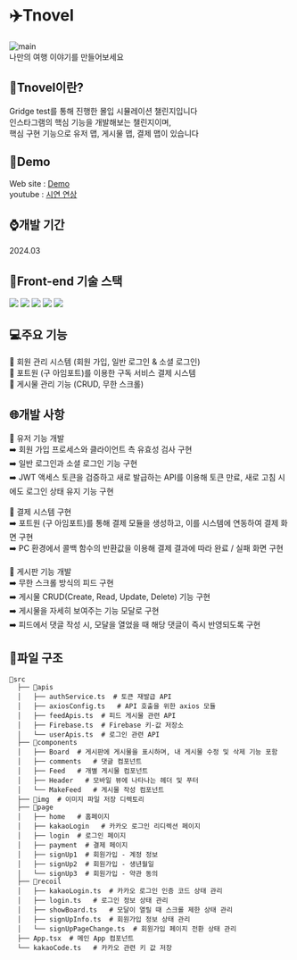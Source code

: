 # ✈️Tnovel

![main](https://github.com/chr0405/Gridge-Test-WEB/assets/129362281/c6404a74-496b-4f17-9258-5e3c1cf3a749)\
나만의 여행 이야기를 만들어보세요

## 💙Tnovel이란?

Gridge test를 통해 진행한 몰입 시뮬레이션 챌린지입니다\
인스타그램의 핵심 기능을 개발해보는 챌린지이며,\
핵심 구현 기능으로 유저 맵, 게시물 맵, 결제 맵이 있습니다

## 🐬Demo

Web site : [Demo](tnovel-three.vercel.app)\
youtube : [시연 연상](https://www.youtube.com/watch?v=87onRxoCdH8)

## ⌚개발 기간

2024.03

## 🔎Front-end 기술 스택
<p>
  <img src="https://img.shields.io/badge/TypeScript-007ACC?style=for-the-badge&logo=typescript&logoColor=white"/>
  <img src="https://img.shields.io/badge/React-20232A?style=for-the-badge&logo=react&logoColor=61DAFB"/>
  <img src="https://img.shields.io/badge/styled--components-DB7093?style=for-the-badge&logo=styled-components&logoColor=white"/>
  <img src="https://img.shields.io/badge/Recoil-3578E5?style=for-the-badge&logo=recoil&logoColor=white"/>
  <img src="https://img.shields.io/badge/Axios-5A29E4?style=for-the-badge&logo=axios&logoColor=white"/>
</p>

## 💻주요 기능
🔹 회원 관리 시스템 (회원 가입, 일반 로그인 & 소셜 로그인)\
🔹 포트원 (구 아임포트)를 이용한 구독 서비스 결제 시스템\
🔹 게시물 관리 기능 (CRUD, 무한 스크롤)

## 🌐개발 사항
🔹 유저 기능 개발\
➡️ 회원 가입 프로세스와 클라이언트 측 유효성 검사 구현\
➡️ 일반 로그인과 소셜 로그인 기능 구현\
➡️ JWT 액세스 토큰을 검증하고 새로 발급하는 API를 이용해 토큰 만료, 새로 고침 시에도 로그인 상태 유지 기능 구현\
\
🔹 결제 시스템 구현\
➡️ 포트원 (구 아임포트)를 통해 결제 모듈을 생성하고, 이를 시스템에 연동하여 결제 화면 구현\
➡️ PC 환경에서 콜백 함수의 반환값을 이용해 결제 결과에 따라 완료 / 실패 화면 구현\
\
🔹 게시판 기능 개발\
➡️ 무한 스크롤 방식의 피드 구현\
➡️ 게시물 CRUD(Create, Read, Update, Delete) 기능 구현\
➡️ 게시물을 자세히 보여주는 기능 모달로 구현\
➡️ 피드에서 댓글 작성 시, 모달을 열었을 때 해당 댓글이 즉시 반영되도록 구현

## 📘파일 구조
```
📁src
  ├── 📁apis
  │   ├── authService.ts  # 토큰 재발급 API
  │   ├── axiosConfig.ts   # API 호출을 위한 axios 모듈
  │   ├── feedApis.ts  # 피드 게시물 관련 API
  │   ├── Firebase.ts  # Firebase 키-값 저장소
  │   └── userApis.ts  # 로그인 관련 API
  ├── 📁components
  │   ├── Board  # 게시판에 게시물을 표시하며, 내 게시물 수정 및 삭제 기능 포함
  │   ├── comments   # 댓글 컴포넌트
  │   ├── Feed   # 개별 게시물 컴포넌트
  │   ├── Header   # 모바일 뷰에 나타나는 헤더 및 푸터
  │   └── MakeFeed   # 게시물 작성 컴포넌트
  ├── 📁img  # 이미지 파일 저장 디렉토리
  ├── 📁page
  │   ├── home   # 홈페이지
  │   ├── kakaoLogin   # 카카오 로그인 리디렉션 페이지
  │   ├── login  # 로그인 페이지
  │   ├── payment  # 결제 페이지
  │   ├── signUp1  # 회원가입 - 계정 정보
  │   ├── signUp2  # 회원가입 - 생년월일
  │   └── signUp3  # 회원가입 - 약관 동의
  ├── 📁recoil
  │   ├── kakaoLogin.ts  # 카카오 로그인 인증 코드 상태 관리
  │   ├── login.ts   # 로그인 정보 상태 관리
  │   ├── showBoard.ts   # 모달이 열릴 때 스크롤 제한 상태 관리
  │   ├── signUpInfo.ts  # 회원가입 정보 상태 관리
  │   └── signUpPageChange.ts  # 회원가입 페이지 전환 상태 관리
  ├── App.tsx  # 메인 App 컴포넌트
  └── kakaoCode.ts   # 카카오 관련 키 값 저장
```
